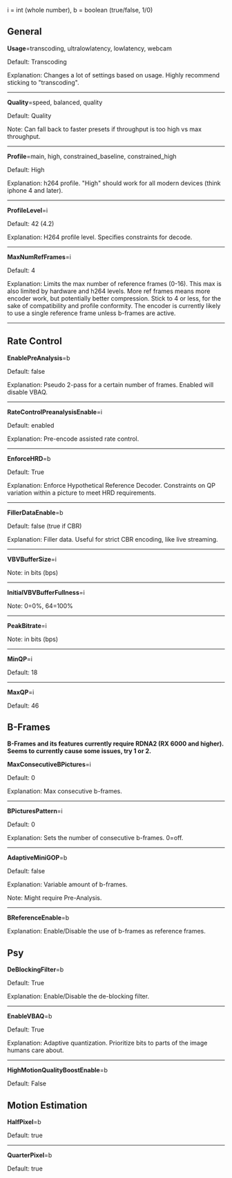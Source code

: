 i = int (whole number),
b = boolean (true/false, 1/0)

## General

**Usage**=transcoding, ultralowlatency, lowlatency, webcam

Default: Transcoding

Explanation: Changes a lot of settings based on usage. Highly recommend sticking to "transcoding".
***
**Quality**=speed, balanced, quality

Default: Quality

Note: Can fall back to faster presets if throughput is too high vs max throughput.
***
**Profile**=main, high, constrained_baseline, constrained_high

Default: High

Explanation: h264 profile. "High" should work for all modern devices (think iphone 4 and later).
***
**ProfileLevel**=i

Default: 42 (4.2)

Explanation: H264 profile level. Specifies constraints for decode.
***
**MaxNumRefFrames**=i

Default: 4

Explanation: Limits the max number of reference frames (0-16). This max is also limited by hardware and h264 levels. More ref frames means more encoder work, but potentially better compression. Stick to 4 or less, for the sake of compatibility and profile conformity. The encoder is currently likely to use a single reference frame unless b-frames are active.
***
## Rate Control

**EnablePreAnalysis**=b

Default: false

Explanation: Pseudo 2-pass for a certain number of frames. Enabled will disable VBAQ.
***
**RateControlPreanalysisEnable**=i

Default: enabled

Explanation: Pre-encode assisted rate control.
***
**EnforceHRD**=b

Default: True

Explanation: Enforce Hypothetical Reference Decoder. Constraints on QP variation within a picture to meet HRD requirements.
***
**FillerDataEnable**=b

Default: false (true if CBR)

Explanation: Filler data. Useful for strict CBR encoding, like live streaming.
***
**VBVBufferSize**=i

Note: in bits (bps)
***
**InitialVBVBufferFullness**=i

Note: 0=0%, 64=100%
***
**PeakBitrate**=i

Note: in bits (bps)
***
**MinQP**=i

Default: 18
***
**MaxQP**=i

Default: 46

## B-Frames
**B-Frames and its features currently require RDNA2 (RX 6000 and higher). Seems to currently cause some issues, try 1 or 2.**

**MaxConsecutiveBPictures**=i

Default: 0

Explanation: Max consecutive b-frames.
***
**BPicturesPattern**=i

Default: 0

Explanation: Sets the number of consecutive b-frames. 0=off.
***
**AdaptiveMiniGOP**=b

Default: false

Explanation: Variable amount of b-frames.

Note: Might require Pre-Analysis.
***
**BReferenceEnable**=b

Explanation: Enable/Disable the use of b-frames as reference frames.

## Psy

**DeBlockingFilter**=b

Default: True

Explanation: Enable/Disable the de-blocking filter.
***
**EnableVBAQ**=b

Default: True

Explanation: Adaptive quantization. Prioritize bits to parts of the image humans care about.
***
**HighMotionQualityBoostEnable**=b

Default: False

## Motion Estimation

**HalfPixel**=b

Default: true
***
**QuarterPixel**=b

Default: true